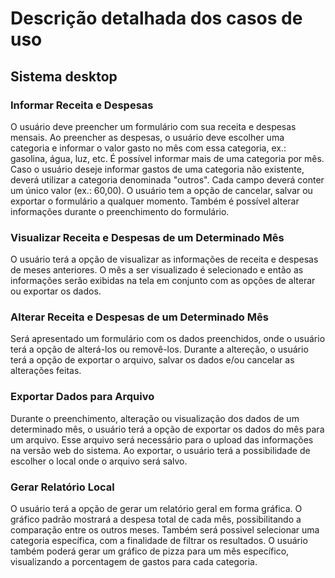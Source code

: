 # Descrição detalhada dos casos de uso

## Sistema desktop

### Informar Receita e Despesas
	
O usuário deve preencher um formulário com sua receita e despesas mensais. Ao preencher as despesas, o usuário deve escolher uma categoria e informar o valor gasto no mês com essa categoria, ex.: gasolina, água, luz, etc. É possível informar mais de uma categoria por mês. Caso o usuário deseje informar gastos de uma categoria não existente, deverá utilizar a categoria denominada "outros". Cada campo deverá conter um único valor (ex.: 60,00). O usuário tem a opção de cancelar, salvar ou exportar o formulário a qualquer momento. Também é possível alterar informações durante o preenchimento do formulário.

### Visualizar Receita e Despesas de um Determinado Mês

O usuário terá a opção de visualizar as informações de receita e despesas de meses anteriores. O mês a ser visualizado é selecionado e então as informações serão exibidas na tela em conjunto com as opções de alterar ou exportar os dados.

### Alterar Receita e Despesas de um Determinado Mês

Será apresentado um formulário com os dados preenchidos, onde o usuário terá a opção de alterá-los ou removê-los. Durante a altereção, o usuário terá a opção de exportar o arquivo, salvar os dados e/ou cancelar as alterações feitas.

### Exportar Dados para Arquivo

Durante o preenchimento, alteração ou visualização dos dados de um determinado mês, o usuário terá a opção de exportar os dados do mês para um arquivo. Esse arquivo será necessário para o upload das informações na versão web do sistema. Ao exportar, o usuário terá a possibilidade de escolher o local onde o arquivo será salvo.

### Gerar Relatório Local

O usuário terá a opção de gerar um relatório geral em forma gráfica. O gráfico padrão mostrará a despesa total de cada mês, possibilitando a comparação entre os outros meses. Também será possivel selecionar uma categoria específica, com a finalidade de filtrar os resultados. O usuário também poderá gerar um gráfico de pizza para um mês específico, visualizando a porcentagem de gastos para cada categoria.